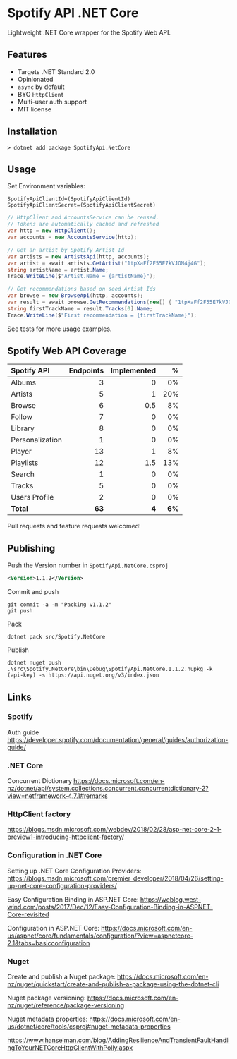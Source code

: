 # Spotify API .NET Core

Lightweight .NET Core wrapper for the Spotify Web API.

## Features 

* Targets .NET Standard 2.0
* Opinionated
* `async` by default
* BYO `HttpClient`
* Multi-user auth support
* MIT license

## Installation

    > dotnet add package SpotifyApi.NetCore

## Usage

Set Environment variables:
    
    SpotifyApiClientId=(SpotifyApiClientId)
    SpotifyApiClientSecret=(SpotifyApiClientSecret)

```csharp
// HttpClient and AccountsService can be reused. 
// Tokens are automatically cached and refreshed
var http = new HttpClient();
var accounts = new AccountsService(http);

// Get an artist by Spotify Artist Id
var artists = new ArtistsApi(http, accounts);
var artist = await artists.GetArtist("1tpXaFf2F55E7kVJON4j4G");
string artistName = artist.Name;
Trace.WriteLine($"Artist.Name = {artistName}");

// Get recommendations based on seed Artist Ids
var browse = new BrowseApi(http, accounts);
var result = await browse.GetRecommendations(new[] { "1tpXaFf2F55E7kVJON4j4G", "4Z8W4fKeB5YxbusRsdQVPb" }, null, null);
string firstTrackName = result.Tracks[0].Name;
Trace.WriteLine($"First recommendation = {firstTrackName}");
```

See tests for more usage examples.

## Spotify Web API Coverage

| Spotify API | Endpoints | Implemented | % |
| :---------- | --------: | ----------: | -: |
| Albums | 3 | 0 | 0% |
| Artists | 5 | 1 | 20% |
| Browse | 6 | 0.5 | 8% |
| Follow | 7 | 0 | 0% |
| Library | 8 | 0 | 0% |
| Personalization | 1 | 0 | 0% |
| Player | 13 | 1 | 8% |
| Playlists | 12 | 1.5 | 13% |
| Search | 1 | 0 | 0% |
| Tracks | 5 | 0 | 0% |
| Users Profile | 2 | 0 | 0% |
| **Total** | **63** | **4** | **6%** |

Pull requests and feature requests welcomed!

## Publishing

Push the Version number in `SpotifyApi.NetCore.csproj`

```xml
<Version>1.1.2</Version>
```

Commit and push

    git commit -a -m "Packing v1.1.2"
    git push

Pack

    dotnet pack src/Spotify.NetCore

Publish

    dotnet nuget push .\src\Spotify.NetCore\bin\Debug\SpotifyApi.NetCore.1.1.2.nupkg -k (api-key) -s https://api.nuget.org/v3/index.json

## Links

### Spotify

Auth guide <https://developer.spotify.com/documentation/general/guides/authorization-guide/>

### .NET Core

Concurrent Dictionary <https://docs.microsoft.com/en-nz/dotnet/api/system.collections.concurrent.concurrentdictionary-2?view=netframework-4.7.1#remarks>

### HttpClient factory

<https://blogs.msdn.microsoft.com/webdev/2018/02/28/asp-net-core-2-1-preview1-introducing-httpclient-factory/>

### Configuration in .NET Core

Setting up .NET Core Configuration Providers: <https://blogs.msdn.microsoft.com/premier_developer/2018/04/26/setting-up-net-core-configuration-providers/>

Easy Configuration Binding in ASP.NET Core: <https://weblog.west-wind.com/posts/2017/Dec/12/Easy-Configuration-Binding-in-ASPNET-Core-revisited>

Configuration in ASP.NET Core: <https://docs.microsoft.com/en-us/aspnet/core/fundamentals/configuration/?view=aspnetcore-2.1&tabs=basicconfiguration>

### Nuget

Create and publish a Nuget package: <https://docs.microsoft.com/en-nz/nuget/quickstart/create-and-publish-a-package-using-the-dotnet-cli>

Nuget package versioning: <https://docs.microsoft.com/en-nz/nuget/reference/package-versioning>

Nuget metadata properties: <https://docs.microsoft.com/en-us/dotnet/core/tools/csproj#nuget-metadata-properties>

<https://www.hanselman.com/blog/AddingResilienceAndTransientFaultHandlingToYourNETCoreHttpClientWithPolly.aspx>
